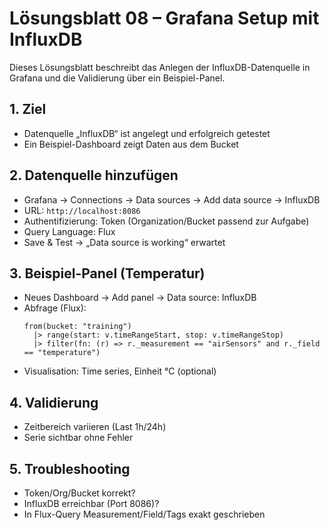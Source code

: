 # Lösungsblatt 08 – Grafana Setup mit InfluxDB

Dieses Lösungsblatt beschreibt das Anlegen der InfluxDB-Datenquelle in Grafana und die Validierung über ein Beispiel-Panel.

## 1. Ziel
- Datenquelle „InfluxDB“ ist angelegt und erfolgreich getestet
- Ein Beispiel-Dashboard zeigt Daten aus dem Bucket

## 2. Datenquelle hinzufügen
- Grafana → Connections → Data sources → Add data source → InfluxDB
- URL: `http://localhost:8086`
- Authentifizierung: Token (Organization/Bucket passend zur Aufgabe)
- Query Language: Flux
- Save & Test → „Data source is working“ erwartet

## 3. Beispiel-Panel (Temperatur)
- Neues Dashboard → Add panel → Data source: InfluxDB
- Abfrage (Flux):
  ```flux
  from(bucket: "training")
    |> range(start: v.timeRangeStart, stop: v.timeRangeStop)
    |> filter(fn: (r) => r._measurement == "airSensors" and r._field == "temperature")
  ```
- Visualisation: Time series, Einheit °C (optional)

## 4. Validierung
- Zeitbereich variieren (Last 1h/24h)
- Serie sichtbar ohne Fehler

## 5. Troubleshooting
- Token/Org/Bucket korrekt?
- InfluxDB erreichbar (Port 8086)?
- In Flux-Query Measurement/Field/Tags exakt geschrieben
